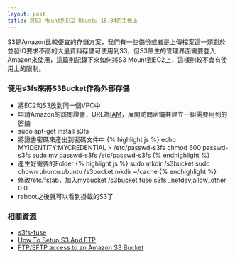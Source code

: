 ```yaml
---
layout: post
title: 將S3 Mount到EC2 Ubuntu 16.04的主機上
---
```


S3是Amazon比較便宜的存儲方案，我們有一些備份或者是上傳檔案這一類對於並發IO要求不高的大量資料存儲可使用到S3，但S3原生的管理界面需要登入Amazon來使用，這篇則記錄下來如何將S3 Mount到EC2上，這樣則較不會有使用上的限制。

### 使用s3fs來將S3Bucket作為外部存儲

* 將EC2和S3放到同一個VPC中
* 申請Amazon的訪問證書，URL為[IAM](https://console.aws.amazon.com/iam/home?#/security_credential)，展開訪問密鑰并建立一組需要用到的密鑰
* sudo apt-get install s3fs
* 將證書密碼來產出到密碼文件中
{% highlight js %}
echo MYIDENTITY:MYCREDENTIAL > /etc/passwd-s3fs
chmod 600 passwd-s3fs
sudo mv passwd-s3fs /etc/passwd-s3fs
{% endhighlight %}
* 產生好需要的Folder
{% highlight js %}
sudo mkdir /s3bucket
sudo chown ubuntu:ubuntu /s3bucket
mkdir ~/cache
{% endhighlight %}
* 修改/etc/fstab，加入mybucket /s3bucket fuse.s3fs _netdev,allow_other 0 0
* reboot之後就可以看到掛載的S3了

### 相關資源

* [s3fs-fuse](https://github.com/s3fs-fuse/s3fs-fuse)
* [How To Setup S3 And FTP](http://www.rswebsols.com/tutorials/programming/setup-s3-ftp)
* [FTP/SFTP access to an Amazon S3 Bucket](http://stackoverflow.com/questions/23939179/ftp-sftp-access-to-an-amazon-s3-bucket)
